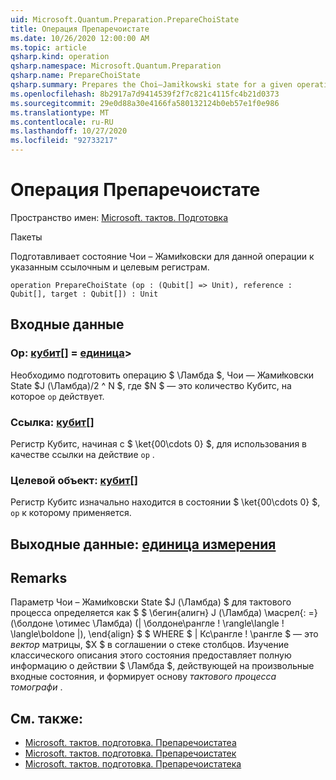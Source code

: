 ```yaml
---
uid: Microsoft.Quantum.Preparation.PrepareChoiState
title: Операция Препаречоистате
ms.date: 10/26/2020 12:00:00 AM
ms.topic: article
qsharp.kind: operation
qsharp.namespace: Microsoft.Quantum.Preparation
qsharp.name: PrepareChoiState
qsharp.summary: Prepares the Choi–Jamiłkowski state for a given operation onto given reference and target registers.
ms.openlocfilehash: 8b2917a7d9414539f2f7c821c4115fc4b21d0373
ms.sourcegitcommit: 29e0d88a30e4166fa580132124b0eb57e1f0e986
ms.translationtype: MT
ms.contentlocale: ru-RU
ms.lasthandoff: 10/27/2020
ms.locfileid: "92733217"
---
```

# <a name="preparechoistate-operation"></a>Операция Препаречоистате

Пространство имен: [Microsoft. тактов. Подготовка](xref:Microsoft.Quantum.Preparation)

Пакеты [](https://nuget.org/packages/)


Подготавливает состояние Чои – Жамиłковски для данной операции к указанным ссылочным и целевым регистрам.

```qsharp
operation PrepareChoiState (op : (Qubit[] => Unit), reference : Qubit[], target : Qubit[]) : Unit
```


## <a name="input"></a>Входные данные

### <a name="op--qubit--unit"></a>Op: [кубит](xref:microsoft.quantum.lang-ref.qubit)[] = [единица](xref:microsoft.quantum.lang-ref.unit)> 

Необходимо подготовить операцию $ \Ламбда $, Чои — Жамиłковски State $J (\Ламбда)/2 ^ N $, где $N $ — это количество Кубитс, на которое `op` действует.


### <a name="reference--qubit"></a>Ссылка: [кубит](xref:microsoft.quantum.lang-ref.qubit)[]

Регистр Кубитс, начиная с $ \ket{00\cdots 0} $, для использования в качестве ссылки на действие `op` .


### <a name="target--qubit"></a>Целевой объект: [кубит](xref:microsoft.quantum.lang-ref.qubit)[]

Регистр Кубитс изначально находится в состоянии $ \ket{00\cdots 0} $, `op` к которому применяется.



## <a name="output--unit"></a>Выходные данные: [единица измерения](xref:microsoft.quantum.lang-ref.unit)



## <a name="remarks"></a>Remarks

Параметр Чои – Жамиłковски State $J (\Ламбда) $ для тактового процесса определяется как $ $ \бегин{алигн} J (\Ламбда) \масрел{: =} (\болдоне \отимес \Ламбда) (| \болдоне\рангле \! \rangle\langle \! \langle\boldone |), \end{align} $ $ WHERE $ | Кс\рангле \! \рангле $ — это *вектор* матрицы, $X $ в соглашении о стеке столбцов. Изучение классического описания этого состояния предоставляет полную информацию о действии $ \Ламбда $, действующей на произвольные входные состояния, и формирует основу *тактового процесса томографи* .

## <a name="see-also"></a>См. также:

- [Microsoft. тактов. подготовка. Препаречоистатеа](xref:Microsoft.Quantum.Preparation.PrepareChoiStateA)
- [Microsoft. тактов. подготовка. Препаречоистатек](xref:Microsoft.Quantum.Preparation.PrepareChoiStateC)
- [Microsoft. тактов. подготовка. Препаречоистатека](xref:Microsoft.Quantum.Preparation.PrepareChoiStateCA)